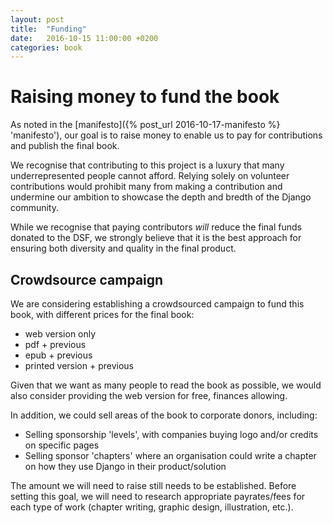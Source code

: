 ```yaml
---
layout: post
title:  "Funding"
date:   2016-10-15 11:00:00 +0200
categories: book
---
```


# Raising money to fund the book

As noted in the [manifesto]({% post_url 2016-10-17-manifesto %} 'manifesto'), our goal is to raise money to enable us to pay for contributions and publish the final book.

We recognise that contributing to this project is a luxury that many underrepresented people cannot afford. Relying solely on volunteer contributions would prohibit many from making a contribution and undermine our ambition to showcase the depth and bredth of the Django community.

While we recognise that paying contributors _will_ reduce the final funds donated to the DSF, we strongly believe that it is the best approach for ensuring both diversity and quality in the final product.


## Crowdsource campaign

We are considering establishing a crowdsourced campaign to fund this book, with different prices for the final book:

- web version only
- pdf + previous
- epub  + previous
- printed version + previous

Given that we want as many people to read the book as possible, we would also consider providing the web version for free, finances allowing.

In addition, we could sell areas of the book to corporate donors, including:

- Selling sponsorship 'levels', with companies buying logo and/or credits on specific pages
- Selling sponsor 'chapters' where an organisation could write a chapter on how they use Django in their product/solution

The amount we will need to raise still needs to be established. Before setting this goal, we will need to research appropriate payrates/fees for each type of work (chapter writing, graphic design, illustration, etc.).


